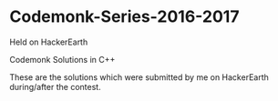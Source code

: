 # Codemonk-Series-2016-2017
Held on HackerEarth

Codemonk Solutions in C++

These are the solutions which were submitted by me on HackerEarth during/after the contest.
